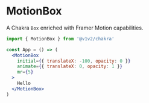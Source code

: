 # MotionBox

A Chakra `Box` enriched with Framer Motion capabilities.

```jsx
import { MotionBox } from '@v1v2/chakra'

const App = () => (
  <MotionBox
    initial={{ translateX: -100, opacity: 0 }}
    animate={{ translateX: 0, opacity: 1 }}
    mr={5}
  >
    Hello
  </MotionBox>
)
```
